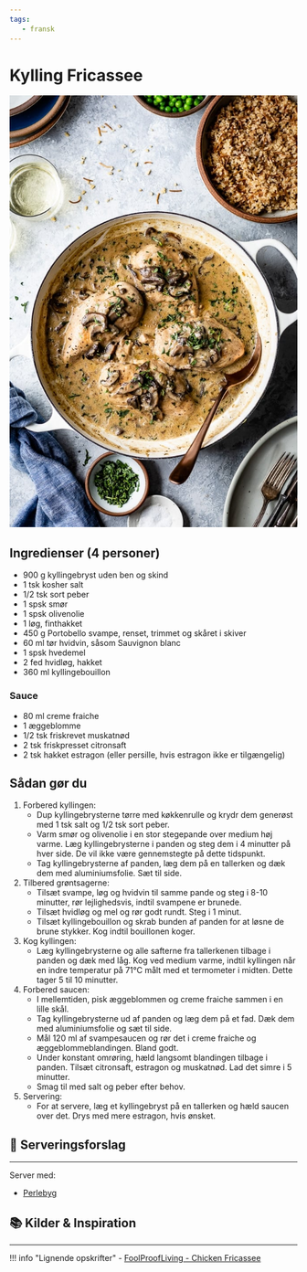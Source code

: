 ```yaml
---
tags:
   - fransk
---
```


# Kylling Fricassee

![alt text](../../attachments/kylling-fricasse.png)

## Ingredienser (4 personer)
- 900 g kyllingebryst uden ben og skind
- 1 tsk kosher salt
- 1/2 tsk sort peber
- 1 spsk smør
- 1 spsk olivenolie
- 1 løg, finthakket
- 450 g Portobello svampe, renset, trimmet og skåret i skiver
- 60 ml tør hvidvin, såsom Sauvignon blanc
- 1 spsk hvedemel
- 2 fed hvidløg, hakket
- 360 ml kyllingebouillon

### Sauce
- 80 ml creme fraiche
- 1 æggeblomme
- 1/2 tsk friskrevet muskatnød
- 2 tsk friskpresset citronsaft
- 2 tsk hakket estragon (eller persille, hvis estragon ikke er tilgængelig)

## Sådan gør du

1. Forbered kyllingen:
    - Dup kyllingebrysterne tørre med køkkenrulle og krydr dem generøst med 1 tsk salt og 1/2 tsk sort peber.
    - Varm smør og olivenolie i en stor stegepande over medium høj varme. Læg kyllingebrysterne i panden og steg dem i 4 minutter på hver side. De vil ikke være gennemstegte på dette tidspunkt.
    - Tag kyllingebrysterne af panden, læg dem på en tallerken og dæk dem med aluminiumsfolie. Sæt til side.
2. Tilbered grøntsagerne:
    - Tilsæt svampe, løg og hvidvin til samme pande og steg i 8-10 minutter, rør lejlighedsvis, indtil svampene er brunede.
    - Tilsæt hvidløg og mel og rør godt rundt. Steg i 1 minut.
    - Tilsæt kyllingebouillon og skrab bunden af panden for at løsne de brune stykker. Kog indtil bouillonen koger.
3. Kog kyllingen:
    - Læg kyllingebrysterne og alle safterne fra tallerkenen tilbage i panden og dæk med låg. Kog ved medium varme, indtil kyllingen når en indre temperatur på 71°C målt med et termometer i midten. Dette tager 5 til 10 minutter.
4. Forbered saucen:
    - I mellemtiden, pisk æggeblommen og creme fraiche sammen i en lille skål.
    - Tag kyllingebrysterne ud af panden og læg dem på et fad. Dæk dem med aluminiumsfolie og sæt til side.
    - Mål 120 ml af svampesaucen og rør det i creme fraiche og æggeblommeblandingen. Bland godt.
    - Under konstant omrøring, hæld langsomt blandingen tilbage i panden. Tilsæt citronsaft, estragon og muskatnød. Lad det simre i 5 minutter.
    - Smag til med salt og peber efter behov.
5. Servering:
    - For at servere, læg et kyllingebryst på en tallerken og hæld saucen over det. Drys med mere estragon, hvis ønsket.


## 🥗 Serveringsforslag
---

Server med:
- [Perlebyg](../tilbehør/perlebyg.md)


## 📚 Kilder & Inspiration
---

!!! info "Lignende opskrifter"
    - [FoolProofLiving - Chicken Fricassee](https://foolproofliving.com/chicken-fricassee/)
